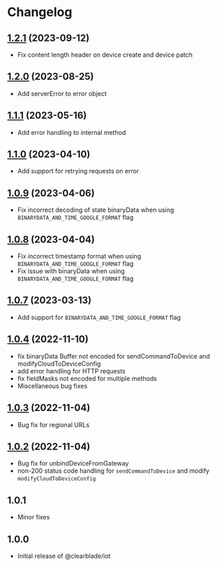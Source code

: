# Changelog

## [1.2.1](https://github.com/clearblade/nodejs-iot/compare/v1.2.0..v1.2.1) (2023-09-12)

- Fix content length header on device create and device patch

## [1.2.0](https://github.com/clearblade/nodejs-iot/compare/v1.1.1..v1.2.0) (2023-08-25)

- Add serverError to error object

## [1.1.1](https://github.com/clearblade/nodejs-iot/compare/v1.1.0..v1.1.1) (2023-05-16)

- Add error handling to internal method

## [1.1.0](https://github.com/clearblade/nodejs-iot/compare/v1.0.9..v1.1.0) (2023-04-10)

- Add support for retrying requests on error

## [1.0.9](https://github.com/clearblade/nodejs-iot/compare/v1.0.8..v1.0.9) (2023-04-06)

- Fix incorrect decoding of state binaryData when using `BINARYDATA_AND_TIME_GOOGLE_FORMAT` flag

## [1.0.8](https://github.com/clearblade/nodejs-iot/compare/v1.0.7..v1.0.8) (2023-04-04)

- Fix incorrect timestamp format when using `BINARYDATA_AND_TIME_GOOGLE_FORMAT` flag
- Fix issue with binaryData when using `BINARYDATA_AND_TIME_GOOGLE_FORMAT` flag

## [1.0.7](https://github.com/clearblade/nodejs-iot/compare/v1.0.4..v1.0.7) (2023-03-13)

- Add support for `BINARYDATA_AND_TIME_GOOGLE_FORMAT` flag

## [1.0.4](https://github.com/clearblade/nodejs-iot/compare/v1.0.3..v1.0.4) (2022-11-10)

- fix binaryData Buffer not encoded for sendCommandToDevice and modifyCloudToDeviceConfig
- add error handling for HTTP requests
- fix fieldMasks not encoded for multiple methods
- Miscellaneous bug fixes

## [1.0.3](https://github.com/clearblade/nodejs-iot/compare/v1.0.2..v1.0.3) (2022-11-04)

- Bug fix for regional URLs

## [1.0.2](https://github.com/clearblade/nodejs-iot/compare/v1.0.1..v1.0.2) (2022-11-04)

- Bug fix for unbindDeviceFromGateway
- non-200 status code handling for `sendCommandToDevice` and modify `modifyCloudToDeviceConfig`

## 1.0.1

- Minor fixes

## 1.0.0

- Initial release of @clearblade/iot
